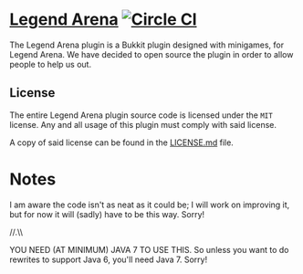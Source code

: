 # [Legend Arena](http://thenamedev.net/legendarena/) [![Circle CI](https://circleci.com/gh/TheNameDev/LegendArena.svg?style=svg)](https://circleci.com/gh/TheNameDev/LegendArena)

The Legend Arena plugin is a Bukkit plugin designed with minigames, for Legend Arena.
We have decided to open source the plugin in order to allow people to help us out.

License
----

The entire Legend Arena plugin source code is licensed under the `MIT` license. Any and all usage of this plugin
must comply with said license.

A copy of said license can be found in the [LICENSE.md](https://github.com/TheNameDev/LegendArena/blob/master/LICENSE.md) file.

Notes
====

I am aware the code isn't as neat as it could be; I will work on improving it, but for now it will (sadly) have to be this way. Sorry!

//.\\\\

YOU NEED (AT MINIMUM) JAVA 7 TO USE THIS. So unless you want to do rewrites to support Java 6, you'll need Java 7. Sorry!